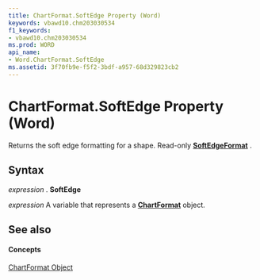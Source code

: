 ```yaml
---
title: ChartFormat.SoftEdge Property (Word)
keywords: vbawd10.chm203030534
f1_keywords:
- vbawd10.chm203030534
ms.prod: WORD
api_name:
- Word.ChartFormat.SoftEdge
ms.assetid: 3f70fb9e-f5f2-3bdf-a957-68d329823cb2
---
```



# ChartFormat.SoftEdge Property (Word)

Returns the soft edge formatting for a shape. Read-only  **[SoftEdgeFormat](softedgeformat-object-word.md)** .


## Syntax

 _expression_ . **SoftEdge**

 _expression_ A variable that represents a **[ChartFormat](chartformat-object-word.md)** object.


## See also


#### Concepts


[ChartFormat Object](chartformat-object-word.md)

